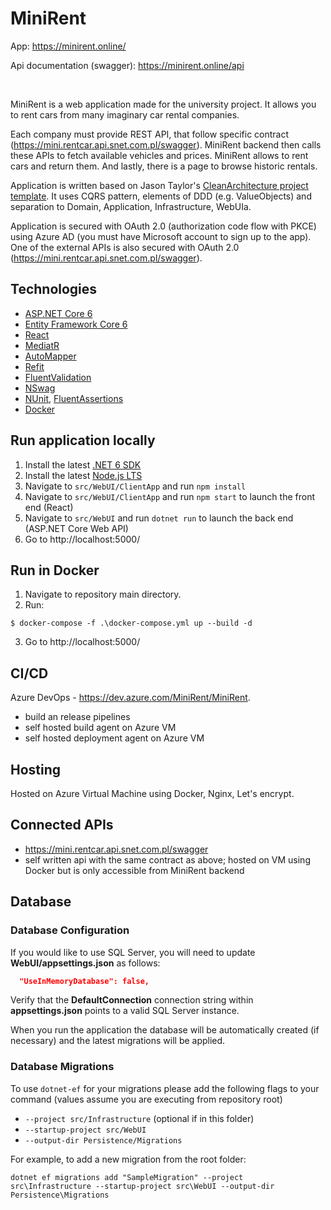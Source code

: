 # MiniRent

App: https://minirent.online/

Api documentation (swagger): https://minirent.online/api

<br/>

MiniRent is a web application made for the university project. It allows you to rent cars from many imaginary car rental companies.

 Each company must provide REST API, that follow specific contract (https://mini.rentcar.api.snet.com.pl/swagger). MiniRent backend then calls these APIs to fetch available vehicles and prices. MiniRent allows to rent cars and return them. And lastly, there is a page to browse historic rentals.

 Application is written based on Jason Taylor's [CleanArchitecture project template](https://github.com/jasontaylordev/CleanArchitecture). It uses CQRS pattern, elements of DDD (e.g. ValueObjects) and separation to Domain, Application, Infrastructure, WebUIa.

 Application is secured with OAuth 2.0 (authorization code flow with PKCE) using Azure AD (you must have Microsoft account to sign up to the app). One of the external APIs is also secured with OAuth 2.0 (https://mini.rentcar.api.snet.com.pl/swagger).



## Technologies

* [ASP.NET Core 6](https://docs.microsoft.com/en-us/aspnet/core/introduction-to-aspnet-core?view=aspnetcore-6.0)
* [Entity Framework Core 6](https://docs.microsoft.com/en-us/ef/core/)
* [React](https://reactjs.org/)
* [MediatR](https://github.com/jbogard/MediatR)
* [AutoMapper](https://automapper.org/)
* [Refit](https://github.com/reactiveui/refit)
* [FluentValidation](https://fluentvalidation.net/)
* [NSwag](https://github.com/RicoSuter/NSwag)
* [NUnit](https://nunit.org/), [FluentAssertions](https://fluentassertions.com/)
* [Docker](https://www.docker.com/)

## Run application locally

1. Install the latest [.NET 6 SDK](https://dotnet.microsoft.com/download/dotnet/6.0)
2. Install the latest [Node.js LTS](https://nodejs.org/en/)
3. Navigate to `src/WebUI/ClientApp` and run `npm install`
4. Navigate to `src/WebUI/ClientApp` and run `npm start` to launch the front end (React)
5. Navigate to `src/WebUI` and run `dotnet run` to launch the back end (ASP.NET Core Web API)
6. Go to http://localhost:5000/

## Run in Docker

1. Navigate to repository main directory.
2. Run:
```
$ docker-compose -f .\docker-compose.yml up --build -d
```
3. Go to http://localhost:5000/

## CI/CD

Azure DevOps - https://dev.azure.com/MiniRent/MiniRent.
* build an release pipelines
* self hosted build agent on Azure VM
* self hosted deployment agent on Azure VM

## Hosting

Hosted on Azure Virtual Machine using Docker, Nginx, Let's encrypt.

## Connected APIs
* https://mini.rentcar.api.snet.com.pl/swagger
* self written api with the same contract as above; hosted on VM using Docker but is only accessible from MiniRent backend

## Database

### Database Configuration

If you would like to use SQL Server, you will need to update **WebUI/appsettings.json** as follows:

```json
  "UseInMemoryDatabase": false,
```

Verify that the **DefaultConnection** connection string within **appsettings.json** points to a valid SQL Server instance. 

When you run the application the database will be automatically created (if necessary) and the latest migrations will be applied.

### Database Migrations

To use `dotnet-ef` for your migrations please add the following flags to your command (values assume you are executing from repository root)

* `--project src/Infrastructure` (optional if in this folder)
* `--startup-project src/WebUI`
* `--output-dir Persistence/Migrations`

For example, to add a new migration from the root folder:

 `dotnet ef migrations add "SampleMigration" --project src\Infrastructure --startup-project src\WebUI --output-dir Persistence\Migrations`
